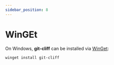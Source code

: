 ```yaml
---
sidebar_position: 8
---
```

# WinGEt

On Windows, **git-cliff** can be installed via [WinGet](https://learn.microsoft.com/en-us/windows/package-manager/):

```shell
winget install git-cliff
```
